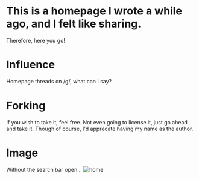 # This is a homepage I wrote a while ago, and I felt like sharing.
Therefore, here you go!
# Influence
Homepage threads on /g/, what can I say?
# Forking
If you wish to take it, feel free. Not even going to license it, just go ahead and take it. Though of course, I'd apprecate having my name as the author.
# Image
Without the search bar open...
![home](https://a.pomf.se/anwits.png)
